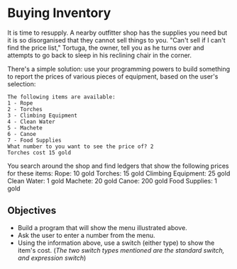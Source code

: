 # Buying Inventory

It is time to resupply. A nearby outfitter shop has the supplies you need but it is so disorganised that they cannot sell things to you. "Can't sell if I can't find the price list," Tortuga, the owner, tell you as he turns over and attempts to go back to sleep in his reclining chair in the corner.

There's a simple solution: use your programming powers to build something to report the prices of various pieces of equipment, based on the user's selection:

    The following items are available:
    1 - Rope
    2 - Torches
    3 - Climbing Equipment
    4 - Clean Water
    5 - Machete
    6 - Canoe
    7 - Food Supplies
    What number to you want to see the price of? 2
    Torches cost 15 gold

You search around the shop and find ledgers that show the following prices for these items:
    Rope:               10 gold
    Torches:            15 gold
    Climbing Equipment: 25 gold
    Clean Water:        1 gold
    Machete:            20 gold
    Canoe:              200 gold
    Food Supplies:      1 gold

## Objectives

- Build a program that will show the menu illustrated above.
- Ask the user to enter a number from the menu.
- Using the information above, use a switch (either type) to show the item's cost. (*The two switch types mentioned are the standard switch, and expression switch*)
